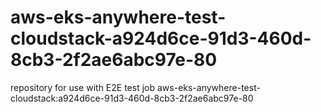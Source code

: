 # aws-eks-anywhere-test-cloudstack-a924d6ce-91d3-460d-8cb3-2f2ae6abc97e-80
repository for use with E2E test job aws-eks-anywhere-test-cloudstack:a924d6ce-91d3-460d-8cb3-2f2ae6abc97e-80
